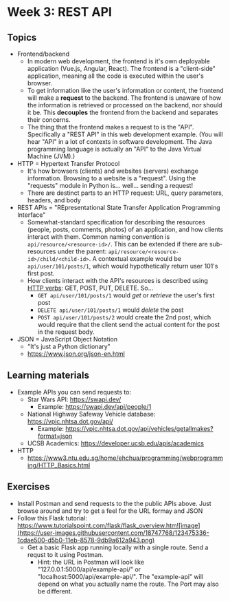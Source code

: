 # Week 3: REST API

## Topics

- Frontend/backend
  - In modern web development, the frontend is it's own deployable application (Vue.js, Angular, React). The frontend is a "client-side" application, meaning all the code is executed within the user's browser. 
  - To get information like the user's information or content, the frontend will make a **request** to the backend. The frontend is unaware of how the information is retrieved or processed on the backend, nor should it be. This **decouples** the frontend from the backend and separates their concerns.
  - The thing that the frontend makes a request to is the "API". Specifically a "REST API" in this web development example. (You will hear "API" in a lot of contexts in software development. The Java programming language is actually an "API" to the Java Virtual Machine (JVM).)
- HTTP = Hypertext Transfer Protocol
  - It's how browsers (clients) and websites (servers) exchange information. Browsing to a website is a "request". Using the "requests" module in Python is... well... sending a request!
  - There are destinct parts to an HTTP request: URL, query parameters, headers, and body
- REST APIs = "REpresentational State Transfer Application Programming Interface"
  - Somewhat-standard specification for describing the resources (people, posts, comments, photos) of an application, and how clients interact with them. Common naming convention is `api/resource/<resource-id>/`. This can be extended if there are sub-resources under the parent: `api/resource/<resource-id>/child/<child-id>`. A contextual example would be `api/user/101/posts/1`, which would hypothetically return user 101's first post.
  - How clients interact with the API's resources is described using [HTTP verbs](https://www.restapitutorial.com/lessons/httpmethods.html): GET, POST, PUT, DELETE. So...
    - `GET api/user/101/posts/1` would _get_ or _retrieve_ the user's first post
    - `DELETE api/user/101/posts/1` would _delete_ the post
    - `POST api/user/101/posts/2` would create the 2nd post, which would require that the client send the actual content for the post in the request body. 
 - JSON = JavaScript Object Notation
   - "It's just a Python dictionary"
   - https://www.json.org/json-en.html
  
## Learning materials

- Example APIs you can send requests to:
  - Star Wars API: https://swapi.dev/
    - Example: https://swapi.dev/api/people/1
  - National Highway Safeway Vehicle database: https://vpic.nhtsa.dot.gov/api/
    - Example: https://vpic.nhtsa.dot.gov/api/vehicles/getallmakes?format=json
  - UCSB Academics: https://developer.ucsb.edu/apis/academics
- HTTP
  - https://www3.ntu.edu.sg/home/ehchua/programming/webprogramming/HTTP_Basics.html
  
## Exercises

- Install Postman and send requests to the the public APIs above. Just browse around and try to get a feel for the URL formay and JSON
- Follow this Flask tutorial: https://www.tutorialspoint.com/flask/flask_overview.htm![image](https://user-images.githubusercontent.com/18747768/123475336-1cdae500-d5b0-11eb-8578-9db9a612a943.png)
  - Get a basic Flask app running locally with a single route. Send a requst to it using Postman. 
    - Hint: the URL in Postman will look like "127.0.0.1:5000/api/example-api/" or "localhost:5000/api/example-api/". The "example-api" will depend on what you actually name the route. The Port may also be different.
